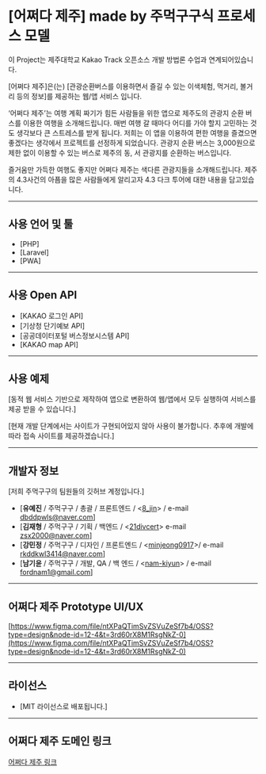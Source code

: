 # [어쩌다 제주] made by 주먹구구식 프로세스 모델

이 Project는 제주대학교 Kakao Track 오픈소스 개발 방법론 수업과 연계되어있습니다.

[어쩌다 제주]은(는) [관광순환버스를 이용하면서 즐길 수 있는 이색체험, 먹거리, 볼거리 등의 정보]를 제공하는 웹/앱 서비스 입니다.

‘어쩌다 제주’는 여행 계획 짜기가 힘든 사람들을 위한 앱으로 제주도의 관광지 순환 버스를 이용한 여행을 소개해드립니다. 매번 여행 갈 때마다 어디를 가야 할지 고민하는 것도 생각보다 큰 스트레스를 받게 됩니다. 저희는 이 앱을 이용하여 편한 여행을 즐겼으면 좋겠다는 생각에서 프로젝트를 선정하게 되었습니다. 관광지 순환 버스는 3,000원으로 제한 없이 이용할 수 있는 버스로 제주의 동, 서 관광지를 순환하는 버스입니다.

즐거움만 가득한 여행도 좋지만 어쩌다 제주는 색다른 관광지들을 소개해드립니다. 제주의 4.3사건의 아픔을 많은 사람들에게 알리고자 4.3 다크 투어에 대한 내용을 담고있습니다.

---

## 사용 언어 및 툴

- [PHP]
- [Laravel]
- [PWA]

---

## 사용 Open API

- [KAKAO 로그인 API]
- [기상청 단기예보 API]
- [공공데이터포털 버스정보시스템 API]
- [KAKAO map API]

---

## 사용 예제

[동적 웹 서비스 기반으로 제작하여 앱으로 변환하여 웹/앱에서 모두 실행하여 서비스를 제공 받을 수 있습니다.]

[현재 개발 단계에서는 사이트가 구현되어있지 않아 사용이 불가합니다. 추후에 개발에 따라 접속 사이트를 제공하겠습니다.]

---

## 개발자 정보

[저희 주먹구구의 팀원들의 깃허브 계정입니다.]

- [**유예진** / 주먹구구 / 총괄 / 프론트엔드 / <[8_jin](https://github.com/dbdPwls)> / e-mail dbddpwls@naver.com]
- [**김재형** / 주먹구구 / 기획 / 백엔드 / <[21divcert](https://github.com/21divcert)> e-mail zsx2000@naver.com]
- [**강민정** / 주먹구구 / 디자인 / 프론트엔드 / <[minjeong0917](https://github.com/dbdPwls)>/ e-mail rkddkwl3414@naver.com]
- [**남기윤** / 주먹구구 / 개발, QA / 백 엔드 / <[nam-kiyun](https://github.com/nam-kiyun)> / e-mail fordnam1@gmail.com]

---

## 어쩌다 제주 Prototype UI/UX

[https://www.figma.com/file/ntXPaQTimSvZSVuZeSf7b4/OSS?type=design&node-id=12-4&t=3rd60rX8M1RsgNkZ-0](https://www.figma.com/file/ntXPaQTimSvZSVuZeSf7b4/OSS?type=design&node-id=12-4&t=3rd60rX8M1RsgNkZ-0)

---

## 라이선스

- [MIT 라이선스로 배포됩니다.]

---

## 어쩌다 제주 도메인 링크 
[어쩌다 제주 링크](https://21divcert.com)
